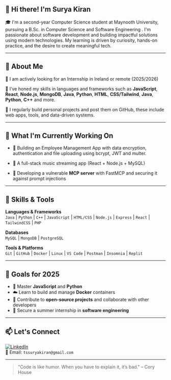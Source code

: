 ## 👋 Hi there! I'm Surya Kiran

🎓 I'm a second-year Computer Science student at Maynooth University, pursuing a B.Sc. in Computer Science and Software Engineering . I'm passionate about software development and building impactful solutions using modern technologies. My learning is driven by curiosity, hands-on practice, and the desire to create meaningful tech.

---

## 💼 About Me

🔹 I am actively looking for an Internship in Ireland or remote (2025/2026)

🔹 I’ve honed my skills in languages and frameworks such as **JavaScript**, **React**, **Node.js**, **MongoDB**, **Java**, **Python**, **HTML**, **CSS/Tailwind**, **Java**, **Python**, **C++** and more.

🔹 I regularly build personal projects and post them on GitHub, these include web apps, tools, and data-driven systems.

---

## 🚀 What I'm Currently Working On

- 💬 Building an Employee Management App with data encryption, authentication and file uploading using bcrypt, JWT and multer.
  
- 🎵 A full-stack music streaming app (React + Node.js + MySQL)

- 🧩 Developing a vulnerable **MCP server** with FastMCP and securing it against prompt injections

---

## 🧠 Skills & Tools

**Languages & Frameworks**  
`Java` | `Python` | `C++` | `JavaScript` | `HTML/CSS` | `Node.js` | `Express` | `React` | `TailwindCSS` | `PHP`

**Databases**  
`MySQL` | `MongoDB` | `PostgreSQL`

**Tools & Platforms**  
`Git` | `GitHub` | `Docker` | `Linux` | `VS Code` | `Postman` | `Insomnia` | `Replit`

---

## 🎯 Goals for 2025

- 🔧 Master **JavaScript** and **Python**
- ☁️ Learn to build and manage **Docker** containers
- 🧩 Contribute to **open-source projects** and collaborate with other developers
- 💼 Secure a summer internship in **software engineering**

---

## 📫 Let's Connect

[![LinkedIn](https://img.shields.io/badge/LinkedIn-blue?style=flat&logo=linkedin&logoColor=white)](https://www.linkedin.com/in/sk-ts/)  
📧 Email: `tssuryakiran@gmail.com`

---

> "Code is like humor. When you have to explain it, it’s bad." – Cory House


<!--
**MochaSettai/MochaSettai** is a ✨ _special_ ✨ repository because its `README.md` (this file) appears on your GitHub profile.

Here are some ideas to get you started:

- 🔭 I’m currently working on ...
- 🌱 I’m currently learning ...
- 👯 I’m looking to collaborate on ...
- 🤔 I’m looking for help with ...
- 💬 Ask me about ...
- 📫 How to reach me: ...
- 😄 Pronouns: ...
- ⚡ Fun fact: ...
-->
